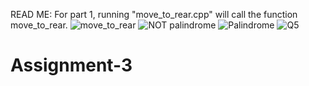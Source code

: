 READ ME:
For part 1, running "move_to_rear.cpp" will call the function move_to_rear.
![move_to_rear](https://user-images.githubusercontent.com/113705421/206598327-3b140705-a1c1-4394-bf50-dcee636b05bf.JPG)
![NOT palindrome](https://user-images.githubusercontent.com/113705421/206598329-bfe46ff5-e575-4ec9-a1b5-d91b1993c9a2.JPG)
![Palindrome](https://user-images.githubusercontent.com/113705421/206598331-8a6d4888-d0fa-4546-8ecc-0190fe789989.JPG)
![Q5](https://user-images.githubusercontent.com/113705421/206598332-4d58b50e-066b-405a-a685-87cd6561f2f4.JPG)
# Assignment-3
